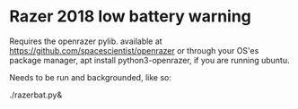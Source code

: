 Razer 2018 low battery warning
==============================

Requires the openrazer pylib. available at https://github.com/spacescientist/openrazer
or through your OS'es package manager, apt install python3-openrazer, if you are
running ubuntu.

Needs to be run and backgrounded, like so:

./razerbat.py&
